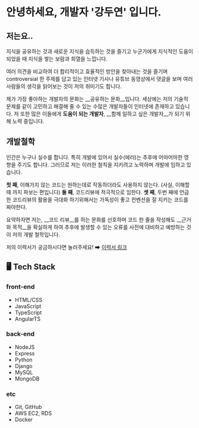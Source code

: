 # 안녕하세요, 개발자 '강두연' 입니다.
## 저는요..
지식을 공유하는 것과 새로운 지식을 습득하는 것을 즐기고 누군가에게 지식적인 도움이 되었을 때 지식을 쌓는 보람과 희열을 느낍니다.

여러 의견을 비교하여 더 합리적이고 효율적인 방안을 찾아내는 것을 즐기며 controversial 한 주제를 담고 있는 인터넷 기사나 유튜브 동영상에서 댓글을 보며 여러 사람들의 생각을 읽어보는 것이 저의 취미기도 합니다.

제가 가장 좋아하는 개발자의 문화는 __공유하는 문화__입니다.
세상에는 저의 기술적 문제를 같이 고민하고 해결해 줄 수 있는 수많은 개발자들이 인터넷에 존재하고 있습니다.
저 또한 많은 이들에게 __도움이 되는 개발자__, __함께 일하고 싶은 개발자__가 되기 위해 노력 중입니다.

## 개발철학
인간은 누구나 실수를 합니다.
특히 개발에 있어서 실수(에러)는 추후에 어마어마한 영향을 주기도 합니다.
그러므로 저는 이러한 철칙을 지키려고 노력하며 개발에 임하고 있습니다.

__첫 째__, 이해가지 않는 코드는 원하는데로 작동하더라도 사용하지 않는다. (사실, 이해할 때 까지 파보는 편입니다)
__둘 째__, 코드리뷰에 적극적으로 임한다.
__셋 째__, 두번 째에 언급한 코드리뷰의 활용을 극대화 하기위해서는 가독성이 좋고 컨벤션을 잘 지키는 코드를 짜야한다.

요약하자면 저는, __코드 리뷰__를 하는 문화를 선호하며 코드 한 줄을 작성해도 __근거와 목적__을 확실하게 하여 추후에 발생할 수 있는 오류를 사전에 대비하고 예방하는 것이 저의 개발 철학입니다.

저의 이력서가 궁금하시다면 눌러주세요! ➡ [이력서 링크](https://www.canva.com/design/DAEPvmbP0Ec/flLa1j7dk3zqx-RXWGF2kA/view?utm_content=DAEPvmbP0Ec&utm_campaign=designshare&utm_medium=link&utm_source=sharebutton)

## 🖥 Tech Stack
### front-end
- HTML/CSS
- JavaScript
- TypeScript
- AngularTS

### back-end
- NodeJS
- Express
- Python
- Django
- MySQL
- MongoDB

### etc
- Git, GitHub
- AWS EC2, RDS
- Docker

<!--
**dooyeonk/dooyeonk** is a ✨ _special_ ✨ repository because its `README.md` (this file) appears on your GitHub profile.

Here are some ideas to get you started:

- 🔭 I’m currently working on ...
- 🌱 I’m currently learning ...
- 👯 I’m looking to collaborate on ...
- 🤔 I’m looking for help with ...
- 💬 Ask me about ...
- 📫 How to reach me: ...
- 😄 Pronouns: ...
- ⚡ Fun fact: ...
-->
